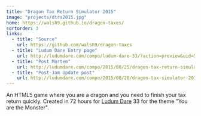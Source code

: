```yaml
---
title: "Dragon Tax Return Simulator 2015"
image: "projects/dtrs2015.jpg"
home: https://walsh9.github.io/dragon-taxes/
sortorder: 3
links:
  - title: "Source"
    url: https://github.com/walsh9/dragon-taxes
  - title: "Ludum Dare Entry page"
    url: http://ludumdare.com/compo/ludum-dare-33/?action=preview&uid=56320
  - title: "Post Mortem"
    url: http://ludumdare.com/compo/2015/08/25/dragon-tax-return-simulator-2015-post-mortem
  - title: "Post-Jam Update post"
    url: http://ludumdare.com/compo/2015/08/28/dragon-tax-simulator-2015-post-jam-update
---
```


An HTML5 game where you are a dragon and you need to finish your tax return quickly.
Created in 72 hours for [Ludum Dare](http://ludumdare.com/) 33 for the theme "You are the Monster".